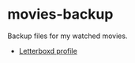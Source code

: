 # movies-backup

Backup files for my watched movies.

- [Letterboxd profile](https://letterboxd.com/joaopalmeiro/)
